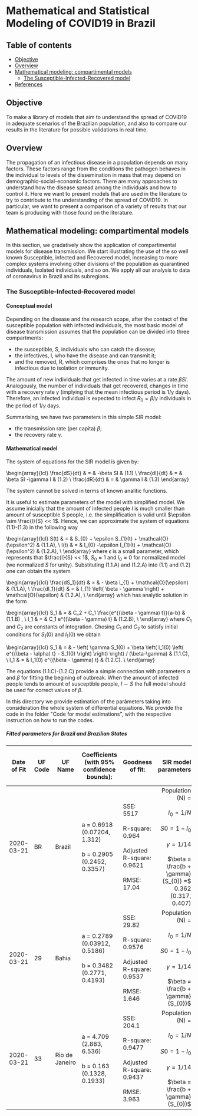 
# Mathematical and Statistical Modeling of COVID19 in Brazil                               

## Table of contents
* [Objective](#Objective)
* [Overview](#Overview)
* [Mathematical modeling: compartimental models](#Mathematical)
  * [The Susceptible-Infected-Recovered model](#SIR)
* [References](#references)

## Objective

To make a library of models that aim to understand the spread of COVID19 in adequate scenarios of the Brazilian population, and also to compare our results in the literature for possible validations in real time.

## Overview

  The propagation of an infectious disease in a population depends on many factors. These factors range from the conditions the pathogen behaves in  the individual to levels of the dissemination in mass that may depend on demographic-social-economic factors. There are many approaches to understand how the disease spread among the individuals and how  to control it. Here we want to present models that are used in the literature to try to contribute to the understanding of the spread of COVID19. In particular, we want to present a comparison of a variety of results that our team is producing with those found on the literature. 

## Mathematical modeling: compartimental models

  In this section, we gradatively show the application of compartimental models for disease transmission. We start illustrating the use of the so well known Susceptible, infected and Recovered model, increasing to more complex systems involving other divisions of the population as quarantined individuals, Isolated individuals, and so on. We apply all our analysis to data of coronavirus in Brazil and its subregions.  

### The Susceptible-Infected-Recovered model

#### Conceptual model

Depending on the disease and the research scope, after the contact of the susceptible population with infected individuals, the most basic model of disease transmission assumes that the population can be divided into three compartments: 

  * the susceptible, S, individuals who can catch the disease;
  * the infectives, I, who have the disease and can transmit it; 
  * and the removed, R, which comprises the ones that no longer is infectious due to isolation or immunity.

The amount of new individuals that get infected in time varies at a rate $\beta  S  I$. Analogously, the number of individuals that get recovered, changes in time with a recovery rate $\gamma$ (implying that the mean infectious period is $1/\gamma$ days). Therefore, an infected individual is expected to infect $R_{0} = \beta /  \gamma$ individuals in the period of $1 / \gamma$ days.

Summarising, we have two parameters in this simple SIR model: 

   * the transmission rate (per capita) $\beta$;
   * the recovery rate $\gamma$. 

#### Mathematical model

The system of equations for the SIR model is given by:

\begin{array}{lcl} 
\frac{dS}{dt} & = & -\beta SI  &  (1.1) \\ 
\frac{dI}{dt} & = & \beta SI -\gamma I  &  (1.2) \\
\frac{dR}{dt} & = & \gamma I  &  (1.3) 
\end{array}

The system cannot be solved in terms of known analitic functions. 

It is useful to estimate parameters of the model with simplified model. We assume inicially that the amount of infected people $I$ is much smaller than amount of susceptible $S$ people, i.e. the simplification is valid until $\epsilon \sim \frac{I}{S} << 1$. Hence, we can approximate the system of equations (1.1)-(1.3) in the following way 

\begin{array}{lcl} 
S(t) & =  & S_{0} + \epsilon S_{1}(t) + \mathcal{O}(\epsilon^2) & (1.1.A), \\ 
I(t) & = & I_{0} -\epsilon I_{1}(t) + \mathcal{O}(\epsilon^2)  &  (1.2.A), \\ 
\end{array}
where $\epsilon$ is a small parameter, which represents that $\frac{I}{S} << 1$, $S_0 \approx 1$ and $I_0 \approx 0$ for normalized model (we normalized $S$ for unity). Substituting (1.1.A) and (1.2.A) into (1.1) and (1.2) one can obtain the system

\begin{array}{lcl} 
\frac{dS_1}{dt} & = & - \beta I_{1} + \mathcal{O}(\epsilon) & (1.1.A), \\ 
\frac{dI_1}{dt} & = & I_{1} \left( \beta - \gamma \right) + \mathcal{O}(\epsilon) &  (1.2.A), \\ 
\end{array}
which has analytic solution in the form 

\begin{array}{lcl} 
S_1 & = & C_2 + C_1 \frac{e^{(\beta - \gamma) t}}{a-b} &  (1.1.B) , \\ 
I_1 & = & C_1 e^{(\beta - \gamma) t} &  (1.2.B), \\ 
\end{array}
where $C_1$ and $C_2$ are constants of integration. Chosing $C_1$ and $C_2$ to satisfy initial conditions for $S_1(0)$ and $I_1(0)$ we obtain

\begin{array}{lcl} 
S_1 & = & - \left( \gamma S_1(0) + \beta \left( I_1(0) \left( e^{(\beta - \alpha) t} - S_1(0) \right) \right) \right)  / (\beta-\gamma) &  (1.1.C), \\ 
I_1 & = & I_1(0) e^{(\beta - \gamma) t} &  (1.2.C). \\ 
\end{array}

The equations (1.1.C)-(1.2.C) provide a simple connection with parameters $\alpha$ and $\beta$ for fitting the begining of outbreak. When the amount of infected people tends to amount of susceptible people, $I \sim S$ the full model should be used for correct values of $\beta$.

In this directory we provide estimation of the parâmeters taking into consideration the whole system of differential equations. We provide the code in the folder "Code for model estimations", with the respective instruction on how to run the codes. 


##### Fitted parameters for Brazil and Brazilian States

| Date of Fit | UF Code | UF Name        | Coefficients (with 95% confidence bounds):                                          | Goodness of fit:                                                                                         |                                                                                                                                                SIR model parameters | Reprodution number <br>  $R_0 = \frac{\beta}{\gamma}$ |
|-------------|---------|----------------|-------------------------------------------------------------------------------------|----------------------------------------------------------------------------------------------------------|--------------------------------------------------------------------------------------------------------------------------------------------------------------------:|-------------------------------------------------------|
| 2020-03-21  | BR      | Brazil         | a =      0.6918  (0.07204, 1.312) <br> <br> b =      0.2905  (0.2452, 0.3357) <br>  |       SSE: 5517 <br> <br> R-square: 0.964 <br> <br> Adjusted R-square: 0.9621 <br> <br> RMSE: 17.04 <br> | Population (N) = <br> <br> $I_{0} = 1/N$ <br> <br> $S{0} = 1 - I_{0}$ <br> <br> $\gamma = 1/14$ <br> <br> $\beta = \frac{b + \gamma}{S_{0}} =$ 0.362 (0.317, 0.407) | 5.067 (4.433, 5.7)                                    |
| 2020-03-21  | 29      | Bahia          | a =      0.2789  (0.03912, 0.5186) <br> <br> b =      0.3482  (0.2771, 0.4193) <br> | SSE: 29.82 <br> <br> R-square: 0.9576 <br> <br>   Adjusted R-square: 0.9537 <br> <br>   RMSE: 1.646 <br> | Population (N) = <br> <br> $I_{0} = 1/N$ <br> <br> $S{0} = 1 - I_{0}$ <br> <br> $\gamma = 1/14$ <br> <br> $\beta = \frac{b + \gamma}{S_{0}}$                        |                                                       |
| 2020-03-21  | 33      | Rio de Janeiro | a =       4.709  (2.883, 6.536) <br> <br> b =       0.163  (0.1328, 0.1933) <br>    |     SSE: 204.1 <br> <br> R-square: 0.9477 <br> <br> Adjusted R-square: 0.9437 <br> <br> RMSE: 3.963 <br> | Population (N) = <br> <br> $I_{0} = 1/N$ <br> <br> $S{0} = 1 - I_{0}$ <br> <br> $\gamma = 1/14$ <br> <br> $\beta = \frac{b + \gamma}{S_{0}}$                        |                                                       |
